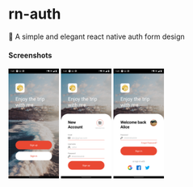 # rn-auth
:rainbow: A simple and elegant react native auth form design

#### Screenshots
<p float="left">
  <img src="https://github.com/moaj257/rn-auth/raw/master/assets/screenshots/01.png" width="100" />
  <img src="https://github.com/moaj257/rn-auth/raw/master/assets/screenshots/02.png" width="100" /> 
  <img src="https://github.com/moaj257/rn-auth/raw/master/assets/screenshots/03.png" width="100" />
</p>